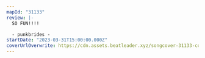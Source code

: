 ```yaml
---
mapId: "31133"
review: |-
  SO FUN!!!!

  - punkbrides -
startDate: "2023-03-31T15:00:00.000Z"
coverUrlOverwrite: https://cdn.assets.beatleader.xyz/songcover-31133-cover.png
---
```

